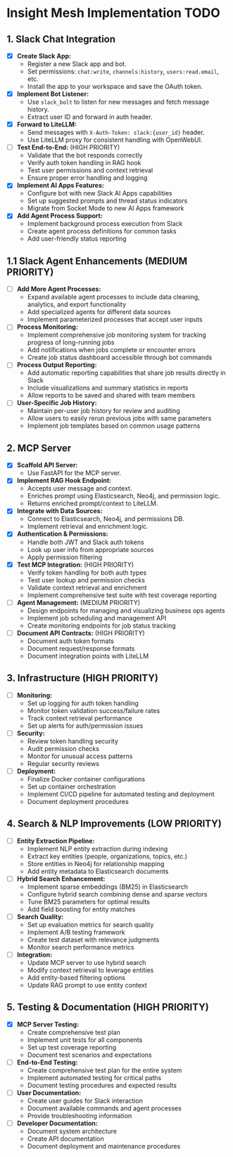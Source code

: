 # Insight Mesh Implementation TODO

## 1. Slack Chat Integration
- [x] **Create Slack App:**
  - Register a new Slack app and bot.
  - Set permissions: `chat:write`, `channels:history`, `users:read.email`, etc.
  - Install the app to your workspace and save the OAuth token.
- [x] **Implement Bot Listener:**
  - Use `slack_bolt` to listen for new messages and fetch message history.
  - Extract user ID and forward in auth header.
- [x] **Forward to LiteLLM:**
  - Send messages with `X-Auth-Token: slack:{user_id}` header.
  - Use LiteLLM proxy for consistent handling with OpenWebUI.
- [ ] **Test End-to-End:** (HIGH PRIORITY)
  - Validate that the bot responds correctly
  - Verify auth token handling in RAG hook
  - Test user permissions and context retrieval
  - Ensure proper error handling and logging
- [x] **Implement AI Apps Features:**
  - Configure bot with new Slack AI Apps capabilities
  - Set up suggested prompts and thread status indicators
  - Migrate from Socket Mode to new AI Apps framework
- [x] **Add Agent Process Support:**
  - Implement background process execution from Slack
  - Create agent process definitions for common tasks
  - Add user-friendly status reporting

## 1.1 Slack Agent Enhancements (MEDIUM PRIORITY)
- [ ] **Add More Agent Processes:**
  - Expand available agent processes to include data cleaning, analytics, and export functionality
  - Add specialized agents for different data sources
  - Implement parameterized processes that accept user inputs
- [ ] **Process Monitoring:**
  - Implement comprehensive job monitoring system for tracking progress of long-running jobs
  - Add notifications when jobs complete or encounter errors
  - Create job status dashboard accessible through bot commands
- [ ] **Process Output Reporting:**
  - Add automatic reporting capabilities that share job results directly in Slack
  - Include visualizations and summary statistics in reports
  - Allow reports to be saved and shared with team members
- [ ] **User-Specific Job History:**
  - Maintain per-user job history for review and auditing
  - Allow users to easily rerun previous jobs with same parameters
  - Implement job templates based on common usage patterns

## 2. MCP Server
- [x] **Scaffold API Server:**
  - Use FastAPI for the MCP server.
- [x] **Implement RAG Hook Endpoint:**
  - Accepts user message and context.
  - Enriches prompt using Elasticsearch, Neo4j, and permission logic.
  - Returns enriched prompt/context to LiteLLM.
- [x] **Integrate with Data Sources:**
  - Connect to Elasticsearch, Neo4j, and permissions DB.
  - Implement retrieval and enrichment logic.
- [x] **Authentication & Permissions:**
  - Handle both JWT and Slack auth tokens
  - Look up user info from appropriate sources
  - Apply permission filtering
- [x] **Test MCP Integration:** (HIGH PRIORITY)
  - Verify token handling for both auth types
  - Test user lookup and permission checks
  - Validate context retrieval and enrichment
  - Implement comprehensive test suite with test coverage reporting
- [ ] **Agent Management:** (MEDIUM PRIORITY)
  - Design endpoints for managing and visualizing business ops agents
  - Implement job scheduling and management API
  - Create monitoring endpoints for job status tracking
- [ ] **Document API Contracts:** (HIGH PRIORITY)
  - Document auth token formats
  - Document request/response formats
  - Document integration points with LiteLLM

## 3. Infrastructure (HIGH PRIORITY)
- [ ] **Monitoring:**
  - Set up logging for auth token handling
  - Monitor token validation success/failure rates
  - Track context retrieval performance
  - Set up alerts for auth/permission issues
- [ ] **Security:**
  - Review token handling security
  - Audit permission checks
  - Monitor for unusual access patterns
  - Regular security reviews
- [ ] **Deployment:**
  - Finalize Docker container configurations
  - Set up container orchestration
  - Implement CI/CD pipeline for automated testing and deployment
  - Document deployment procedures

## 4. Search & NLP Improvements (LOW PRIORITY)
- [ ] **Entity Extraction Pipeline:**
  - Implement NLP entity extraction during indexing
  - Extract key entities (people, organizations, topics, etc.)
  - Store entities in Neo4j for relationship mapping
  - Add entity metadata to Elasticsearch documents
- [ ] **Hybrid Search Enhancement:**
  - Implement sparse embeddings (BM25) in Elasticsearch
  - Configure hybrid search combining dense and sparse vectors
  - Tune BM25 parameters for optimal results
  - Add field boosting for entity matches
- [ ] **Search Quality:**
  - Set up evaluation metrics for search quality
  - Implement A/B testing framework
  - Create test dataset with relevance judgments
  - Monitor search performance metrics
- [ ] **Integration:**
  - Update MCP server to use hybrid search
  - Modify context retrieval to leverage entities
  - Add entity-based filtering options
  - Update RAG prompt to use entity context

## 5. Testing & Documentation (HIGH PRIORITY)
- [x] **MCP Server Testing:**
  - Create comprehensive test plan
  - Implement unit tests for all components
  - Set up test coverage reporting
  - Document test scenarios and expectations
- [ ] **End-to-End Testing:**
  - Create comprehensive test plan for the entire system
  - Implement automated testing for critical paths
  - Document testing procedures and expected results
- [ ] **User Documentation:**
  - Create user guides for Slack interaction
  - Document available commands and agent processes
  - Provide troubleshooting information
- [ ] **Developer Documentation:**
  - Document system architecture
  - Create API documentation
  - Document deployment and maintenance procedures